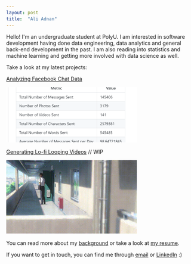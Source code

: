 ```yaml
---
layout: post
title:  "Ali Adnan"
---
```


Hello! I'm an undergraduate student at PolyU. I am interested in software development having done data engineering, data analytics and general back-end development in the past. I am also reading into statistics and machine learning and getting more involved with data science as well.

Take a look at my latest projects:  
  
[Analyzing Facebook Chat Data][fb-data]

<img src="assets\fbmessage.PNG"  width="350">


[Generating Lo-fi Looping Videos][lofi] // WIP 

<!-- ![Lo-fi Loop](assets\rain_loop.gif) -->

<img src="assets\genLoop.gif"  width="350">

You can read more about my [background][bg] or take a look at [my resume][resume].
  
If you want to get in touch, you can find me through [email][em] or [LinkedIn][li] :)
 
[resume]: ./assets/ali-adnan_cv.pdf
[fb-data]: https://github.com/aliadnani/fb_message_analysis
[lofi]: https://github.com/aliadnani/lofi-background-generation
[bg]: ./about.html
[em]: mailto:ali.adnani@hotmail.com
[li]: https://www.linkedin.com/in/ali-adnan-b89303160/
